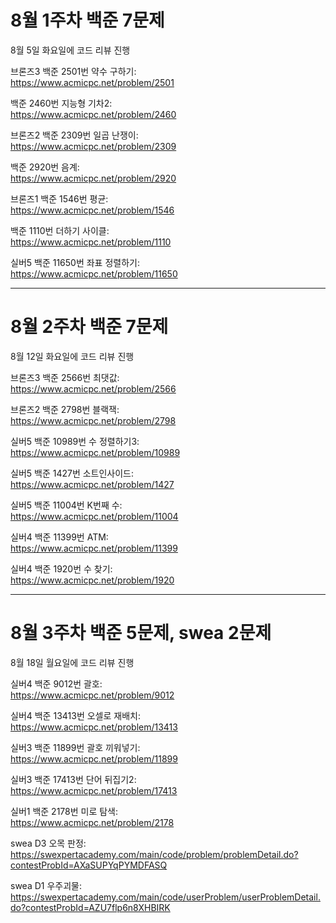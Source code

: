 # 8월 1주차 백준 7문제  
8월 5일 화요일에 코드 리뷰 진행  

브론즈3
백준 2501번 약수 구하기:  
https://www.acmicpc.net/problem/2501

백준 2460번 지능형 기차2:  
https://www.acmicpc.net/problem/2460

브론즈2
백준 2309번 일곱 난쟁이:  
https://www.acmicpc.net/problem/2309

백준 2920번 음계:  
https://www.acmicpc.net/problem/2920

브론즈1
백준 1546번 평균:  
https://www.acmicpc.net/problem/1546

백준 1110번 더하기 사이클:  
https://www.acmicpc.net/problem/1110

실버5
백준 11650번 좌표 정렬하기:  
https://www.acmicpc.net/problem/11650

---
# 8월 2주차 백준 7문제 
8월 12일 화요일에 코드 리뷰 진행

브론즈3 
백준 2566번 최댓값:  
https://www.acmicpc.net/problem/2566

브론즈2
백준 2798번 블랙잭:  
https://www.acmicpc.net/problem/2798

실버5
백준 10989번 수 정렬하기3:  
https://www.acmicpc.net/problem/10989

실버5
백준 1427번 소트인사이드:  
https://www.acmicpc.net/problem/1427

실버5
백준 11004번 K번째 수:  
https://www.acmicpc.net/problem/11004

실버4
백준 11399번 ATM:  
https://www.acmicpc.net/problem/11399

실버4
백준 1920번 수 찾기:  
https://www.acmicpc.net/problem/1920

---
# 8월 3주차 백준 5문제, swea 2문제
8월 18일 월요일에 코드 리뷰 진행

실버4
백준 9012번 괄호:  
https://www.acmicpc.net/problem/9012

실버4
백준 13413번 오셀로 재배치:  
https://www.acmicpc.net/problem/13413

실버3
백준 11899번 괄호 끼워넣기:  
https://www.acmicpc.net/problem/11899

실버3
백준 17413번 단어 뒤집기2:  
https://www.acmicpc.net/problem/17413

실버1
백준 2178번 미로 탐색:  
https://www.acmicpc.net/problem/2178

swea
D3 오목 판정:  
https://swexpertacademy.com/main/code/problem/problemDetail.do?contestProbId=AXaSUPYqPYMDFASQ

swea
D1 우주괴물:  
https://swexpertacademy.com/main/code/userProblem/userProblemDetail.do?contestProbId=AZU7flp6n8XHBIRK